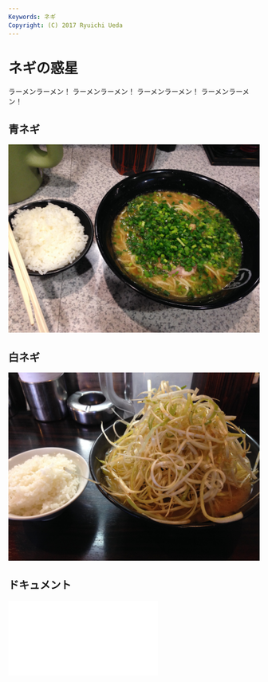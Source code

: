 ```yaml
---
Keywords: ネギ
Copyright: (C) 2017 Ryuichi Ueda
---
```


# ネギの惑星

ラーメンラーメン！ ラーメンラーメン！ ラーメンラーメン！ ラーメンラーメン！

## 青ネギ

![](./green_negi.jpg)

## 白ネギ

![](white_negi.jpg)

## ドキュメント

![](negi.pdf)

